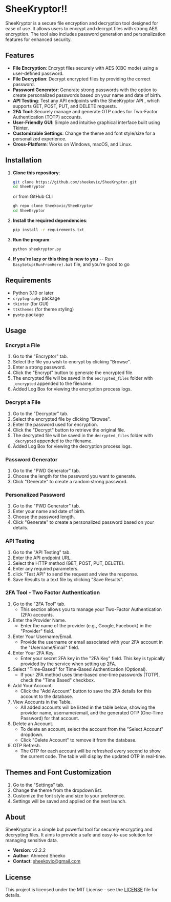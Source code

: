 # SheeKryptor!!

SheeKryptor is a secure file encryption and decryption tool designed for ease of use. It allows users to encrypt and decrypt files with strong AES encryption. The tool also includes password generation and personalization features for enhanced security.

## Features

- **File Encryption**: Encrypt files securely with AES (CBC mode) using a user-defined password.
- **File Decryption**: Decrypt encrypted files by providing the correct password.
- **Password Generator**: Generate strong passwords with the option to create personalized passwords based on your name and date of birth.
- **API Testing**: Test any API endpoints with the SheeKryptor API , which supports GET, POST, PUT, and DELETE requests.
- **2FA Tool**: Securely manage and generate OTP codes for Two-Factor Authentication (TOTP) accounts.
- **User-Friendly GUI**: Simple and intuitive graphical interface built using Tkinter.
- **Customizable Settings**: Change the theme and font style/size for a personalized experience.
- **Cross-Platform**: Works on Windows, macOS, and Linux.

## Installation

1. **Clone this repository**:
   ```bash
   git clone https://github.com/sheekovic/SheeKryptor.git
   cd SheeKryptor
   ```
   or from GitHub CLI
   ```bash
   gh repo clone Sheekovic/SheeKryptor
   cd SheeKryptor
   ```

2. **Install the required dependencies**:
   ```bash
   pip install -r requirements.txt
   ```

3. **Run the program**:
   ```bash
   python sheekryptor.py
   ```

4. **If you're lazy or this thing is new to you**
-- Run `EasySetup(RunFromHere).bat` file, and you're good to go


## Requirements

- Python 3.10 or later
- `cryptography` package
- `tkinter` (for GUI)
- `ttkthemes` (for theme styling)
- `pyotp` package

## Usage

### Encrypt a File
1. Go to the "Encryptor" tab.
2. Select the file you wish to encrypt by clicking "Browse".
3. Enter a strong password.
4. Click the "Encrypt" button to generate the encrypted file.
5. The encrypted file will be saved in the `encrypted_files` folder with `_encrypted` appended to the filename.
6. Added Log Box for viewing the encryption process logs.

### Decrypt a File
1. Go to the "Decryptor" tab.
2. Select the encrypted file by clicking "Browse".
3. Enter the password used for encryption.
4. Click the "Decrypt" button to retrieve the original file.
5. The decrypted file will be saved in the `decrypted_files` folder with `_decrypted` appended to the filename.
6. Added Log Box for viewing the decryption process logs.

### Password Generator
1. Go to the "PWD Generator" tab.
2. Choose the length for the password you want to generate.
3. Click "Generate" to create a random strong password.

### Personalized Password
1. Go to the "PWD Generator" tab.
2. Enter your name and date of birth.
3. Choose the password length.
4. Click "Generate" to create a personalized password based on your details.

### API Testing
1. Go to the "API Testing" tab.
2. Enter the API endpoint URL.
3. Select the HTTP method (GET, POST, PUT, DELETE).
4. Enter any required parameters.
5. click "Test API" to send the request and view the response.
6. Save Results to a text file by clicking "Save Results".

### 2FA Tool - Two Factor Authentication
1. Go to the "2FA Tool" tab.
   - This section allows you to manage your Two-Factor Authentication (2FA) accounts.
2. Enter the Provider Name.
   - Enter the name of the provider (e.g., Google, Facebook) in the "Provider" field.
3. Enter Your Username/Email.
   - Provide the username or email associated with your 2FA account in the "Username/Email" field.
4. Enter Your 2FA Key.
   - Enter your secret 2FA key in the "2FA Key" field. This key is typically provided by the service when setting up 2FA.
5. Select "Time-Based" for Time-Based Authentication (Optional).
   - If your 2FA method uses time-based one-time passwords (TOTP), check the "Time Based" checkbox.
6. Add Your Account.
   - Click the "Add Account" button to save the 2FA details for this account to the database.
7. View Accounts in the Table.
   - All added accounts will be listed in the table below, showing the provider name, username/email, and the generated OTP (One-Time Password) for that account.
8. Delete an Account.
   - To delete an account, select the account from the "Select Account" dropdown.
   - Click "Delete Account" to remove it from the database.
9. OTP Refresh.
   - The OTP for each account will be refreshed every second to show the current code. The table will display the updated OTP in real-time.

## Themes and Font Customization
1. Go to the "Settings" tab.
2. Change the theme from the dropdown list.
3. Customize the font style and size to your preference.
4. Settings will be saved and applied on the next launch.

## About

SheeKryptor is a simple but powerful tool for securely encrypting and decrypting files. It aims to provide a safe and easy-to-use solution for managing sensitive data.

- **Version**: v2.2.2
- **Author**: Ahmeed Sheeko
- **Contact**: sheekovic@gmail.com

## License

This project is licensed under the MIT License - see the [LICENSE](LICENSE) file for details.